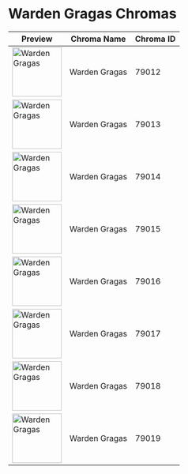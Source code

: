 # Warden Gragas Chromas

| Preview | Chroma Name | Chroma ID |
|---|---|---|
| <img src='https://raw.communitydragon.org/latest/plugins/rcp-be-lol-game-data/global/default/v1/champion-chroma-images/79/79012.png' alt='Warden Gragas' width='100'> | Warden Gragas | 79012 |
| <img src='https://raw.communitydragon.org/latest/plugins/rcp-be-lol-game-data/global/default/v1/champion-chroma-images/79/79013.png' alt='Warden Gragas' width='100'> | Warden Gragas | 79013 |
| <img src='https://raw.communitydragon.org/latest/plugins/rcp-be-lol-game-data/global/default/v1/champion-chroma-images/79/79014.png' alt='Warden Gragas' width='100'> | Warden Gragas | 79014 |
| <img src='https://raw.communitydragon.org/latest/plugins/rcp-be-lol-game-data/global/default/v1/champion-chroma-images/79/79015.png' alt='Warden Gragas' width='100'> | Warden Gragas | 79015 |
| <img src='https://raw.communitydragon.org/latest/plugins/rcp-be-lol-game-data/global/default/v1/champion-chroma-images/79/79016.png' alt='Warden Gragas' width='100'> | Warden Gragas | 79016 |
| <img src='https://raw.communitydragon.org/latest/plugins/rcp-be-lol-game-data/global/default/v1/champion-chroma-images/79/79017.png' alt='Warden Gragas' width='100'> | Warden Gragas | 79017 |
| <img src='https://raw.communitydragon.org/latest/plugins/rcp-be-lol-game-data/global/default/v1/champion-chroma-images/79/79018.png' alt='Warden Gragas' width='100'> | Warden Gragas | 79018 |
| <img src='https://raw.communitydragon.org/latest/plugins/rcp-be-lol-game-data/global/default/v1/champion-chroma-images/79/79019.png' alt='Warden Gragas' width='100'> | Warden Gragas | 79019 |
